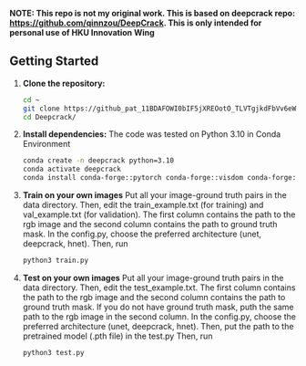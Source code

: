 **NOTE: This repo is not my original work. This is based on deepcrack repo: https://github.com/qinnzou/DeepCrack. This is only intended for personal use of HKU Innovation Wing**

## Getting Started
1.  **Clone the repository:**
    ```bash
    cd ~
    git clone https://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@github.com/howardtse2005/Deepcrack.git
    cd Deepcrack/
    ```

2.  **Install dependencies:**
    The code was tested on Python 3.10 in Conda Environment
    ```bash
    conda create -n deepcrack python=3.10
    conda activate deepcrack
    conda install conda-forge::pytorch conda-forge::visdom conda-forge::opencv conda-forge::tqdm anaconda::numpy
    ```
3.  **Train on your own images**
    Put all your image-ground truth pairs in the data directory. Then, edit the train_example.txt (for training) and val_example.txt (for validation). The first column contains the path to the rgb image and the second column contains the path to ground truth mask.
    In the config.py, choose the preferred architecture (unet, deepcrack, hnet).
    Then, run
    ```bash
    python3 train.py
    ```
4. **Test on your own images**
    Put all your image-ground truth pairs in the data directory. Then, edit the test_example.txt. The first column contains the path to the rgb image and the second column contains the path to ground truth mask. If you do not have ground truth mask, puth the same path to the rgb image in the second column.
    In the config.py, choose the preferred architecture (unet, deepcrack, hnet).
    Then, put the path to the pretrained model (.pth file) in the test.py
    Then, run
    ```bash
    python3 test.py
    ```